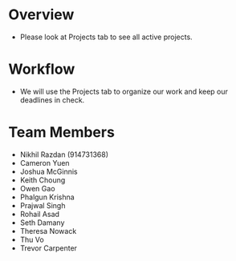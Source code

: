 # Overview
- Please look at Projects tab to see all active projects.

# Workflow
- We will use the Projects tab to organize our work and keep our deadlines in check.

# Team Members
- Nikhil Razdan (914731368)
- Cameron Yuen 
- Joshua McGinnis 
- Keith Choung
- Owen Gao 
- Phalgun Krishna
- Prajwal Singh
- Rohail Asad
- Seth Damany
- Theresa Nowack
- Thu Vo
- Trevor Carpenter
